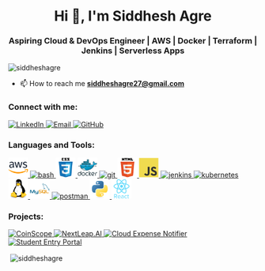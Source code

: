 <h1 align="center">Hi 👋, I'm Siddhesh Agre</h1>
<h3 align="center">Aspiring Cloud & DevOps Engineer | AWS | Docker | Terraform | Jenkins | Serverless Apps</h3>

<p align="left"> <img src="https://komarev.com/ghpvc/?username=siddheshagre&label=Profile%20views&color=0e75b6&style=flat" alt="siddheshagre" /> </p>

- 📫 How to reach me **siddheshagre27@gmail.com**

<h3 align="left">Connect with me:</h3>
<p align="left">
  <a href="https://www.linkedin.com/in/siddhesh-agre/">
    <img src="https://img.shields.io/badge/LinkedIn-0A66C2?style=flat-square&logo=linkedin&logoColor=white" alt="LinkedIn"/>
  </a>
  <a href="mailto:siddheshagre27@gmail.com">
    <img src="https://img.shields.io/badge/Email-D14836?style=flat-square&logo=gmail&logoColor=white" alt="Email"/>
  </a>
  <a href="https://github.com/siddhesh-agre">
    <img src="https://img.shields.io/badge/GitHub-181717?style=flat-square&logo=github&logoColor=white" alt="GitHub"/>
  </a>
</p>

<h3 align="left">Languages and Tools:</h3>
<p align="left"> 
  <a href="https://aws.amazon.com" target="_blank" rel="noreferrer"> 
    <img src="https://raw.githubusercontent.com/devicons/devicon/master/icons/amazonwebservices/amazonwebservices-original-wordmark.svg" alt="aws" width="40" height="40"/> 
  </a> 
  <a href="https://www.gnu.org/software/bash/" target="_blank" rel="noreferrer"> 
    <img src="https://www.vectorlogo.zone/logos/gnu_bash/gnu_bash-icon.svg" alt="bash" width="40" height="40"/> 
  </a> 
  <a href="https://www.w3schools.com/css/" target="_blank" rel="noreferrer"> 
    <img src="https://raw.githubusercontent.com/devicons/devicon/master/icons/css3/css3-original-wordmark.svg" alt="css3" width="40" height="40"/> 
  </a> 
  <a href="https://www.docker.com/" target="_blank" rel="noreferrer"> 
    <img src="https://raw.githubusercontent.com/devicons/devicon/master/icons/docker/docker-original-wordmark.svg" alt="docker" width="40" height="40"/> 
  </a> 
  <a href="https://git-scm.com/" target="_blank" rel="noreferrer"> 
    <img src="https://www.vectorlogo.zone/logos/git-scm/git-scm-icon.svg" alt="git" width="40" height="40"/> 
  </a> 
  <a href="https://www.w3.org/html/" target="_blank" rel="noreferrer"> 
    <img src="https://raw.githubusercontent.com/devicons/devicon/master/icons/html5/html5-original-wordmark.svg" alt="html5" width="40" height="40"/> 
  </a> 
  <a href="https://developer.mozilla.org/en-US/docs/Web/JavaScript" target="_blank" rel="noreferrer"> 
    <img src="https://raw.githubusercontent.com/devicons/devicon/master/icons/javascript/javascript-original.svg" alt="javascript" width="40" height="40"/> 
  </a> 
  <a href="https://www.jenkins.io" target="_blank" rel="noreferrer"> 
    <img src="https://www.vectorlogo.zone/logos/jenkins/jenkins-icon.svg" alt="jenkins" width="40" height="40"/> 
  </a> 
  <a href="https://kubernetes.io" target="_blank" rel="noreferrer"> 
    <img src="https://www.vectorlogo.zone/logos/kubernetes/kubernetes-icon.svg" alt="kubernetes" width="40" height="40"/> 
  </a> 
  <a href="https://www.linux.org/" target="_blank" rel="noreferrer"> 
    <img src="https://raw.githubusercontent.com/devicons/devicon/master/icons/linux/linux-original.svg" alt="linux" width="40" height="40"/> 
  </a> 
  <a href="https://www.mysql.com/" target="_blank" rel="noreferrer"> 
    <img src="https://raw.githubusercontent.com/devicons/devicon/master/icons/mysql/mysql-original-wordmark.svg" alt="mysql" width="40" height="40"/> 
  </a> 
  <a href="https://postman.com" target="_blank" rel="noreferrer"> 
    <img src="https://www.vectorlogo.zone/logos/getpostman/getpostman-icon.svg" alt="postman" width="40" height="40"/> 
  </a> 
  <a href="https://www.python.org" target="_blank" rel="noreferrer"> 
    <img src="https://raw.githubusercontent.com/devicons/devicon/master/icons/python/python-original.svg" alt="python" width="40" height="40"/> 
  </a> 
  <a href="https://reactjs.org/" target="_blank" rel="noreferrer"> 
    <img src="https://raw.githubusercontent.com/devicons/devicon/master/icons/react/react-original-wordmark.svg" alt="react" width="40" height="40"/> 
  </a> 
</p>

<h3 align="left">Projects:</h3>
<p align="left">
  <a href="https://github.com/siddhesh-agre/CoinScope" target="_blank">
    <img src="https://img.shields.io/badge/CoinScope-CryptoTracker-blue?style=for-the-badge&logo=ethereum" alt="CoinScope"/>
  </a>
  <a href="https://github.com/siddhesh-agre/NextLeap.AI" target="_blank">
    <img src="https://img.shields.io/badge/NextLeap.AI-AIAdvisor-purple?style=for-the-badge&logo=python" alt="NextLeap.AI"/>
  </a>
  <a href="https://github.com/siddhesh-agre/Cloud-Expense-Notifier" target="_blank">
    <img src="https://img.shields.io/badge/CloudExpenseNotifier-AWS-orange?style=for-the-badge&logo=aws" alt="Cloud Expense Notifier"/>
  </a>
  <a href="https://github.com/siddhesh-agre/Student-Entry-Portal" target="_blank">
    <img src="https://img.shields.io/badge/StudentEntryPortal-DynamoDB-green?style=for-the-badge&logo=amazon-dynamodb" alt="Student Entry Portal"/>
  </a>
</p>

<p>&nbsp;<img align="center" src="https://github-readme-stats.vercel.app/api?username=siddheshagre&show_icons=true&locale=en" alt="siddheshagre" /></p>
